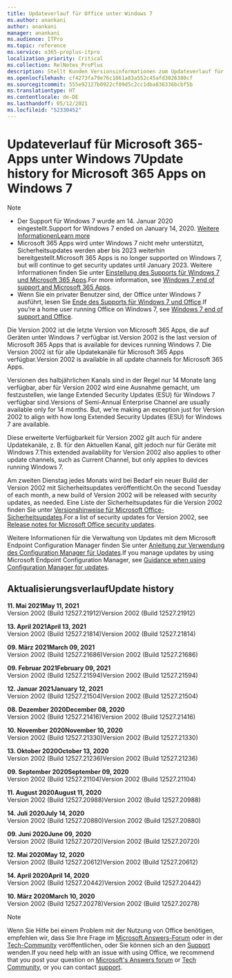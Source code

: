 ```yaml
---
title: Updateverlauf für Office unter Windows 7
ms.author: anankani
author: anankani
manager: anankani
ms.audience: ITPro
ms.topic: reference
ms.service: o365-proplus-itpro
localization_priority: Critical
ms.collection: RelNotes_ProPlus
description: Stellt Kunden Versionsinformationen zum Updateverlauf für Microsoft 365-Apps für Windows 7 bereit.
ms.openlocfilehash: cf4273fa79e76c1861a83a552c45afd3026380cf
ms.sourcegitcommit: 555e92127b0922cf09d5c2cc1dba836336bcbf5b
ms.translationtype: HT
ms.contentlocale: de-DE
ms.lasthandoff: 05/12/2021
ms.locfileid: "52330452"
---
```

# <a name="update-history-for-microsoft-365-apps-on-windows-7"></a><span data-ttu-id="35425-103">Updateverlauf für Microsoft 365-Apps unter Windows 7</span><span class="sxs-lookup"><span data-stu-id="35425-103">Update history for Microsoft 365 Apps on Windows 7</span></span> 

 > [!NOTE]
>
>- <span data-ttu-id="35425-104">Der Support für Windows 7 wurde am 14. Januar 2020 eingestellt.</span><span class="sxs-lookup"><span data-stu-id="35425-104">Support for Windows 7 ended on January 14, 2020.</span></span> [<span data-ttu-id="35425-105">Weitere Informationen</span><span class="sxs-lookup"><span data-stu-id="35425-105">Learn more</span></span>](https://www.microsoft.com/microsoft-365/windows/end-of-windows-7-support)
>- <span data-ttu-id="35425-106">Microsoft 365 Apps wird unter Windows 7 nicht mehr unterstützt, Sicherheitsupdates werden aber bis 2023 weiterhin bereitgestellt.</span><span class="sxs-lookup"><span data-stu-id="35425-106">Microsoft 365 Apps is no longer supported on Windows 7, but will continue to get security updates until January 2023.</span></span> <span data-ttu-id="35425-107">Weitere Informationen finden Sie unter [Einstellung des Supports für Windows 7 und Microsoft 365 Apps](/DeployOffice/endofsupport/windows-7-support).</span><span class="sxs-lookup"><span data-stu-id="35425-107">For more information, see [Windows 7 end of support and Microsoft 365 Apps](/DeployOffice/endofsupport/windows-7-support).</span></span>
>- <span data-ttu-id="35425-108">Wenn Sie ein privater Benutzer sind, der Office unter Windows 7 ausführt, lesen Sie [Ende des Supports für Windows 7 und Office](https://support.microsoft.com/office/78f20fab-b57b-44d7-8368-06a8493f3cb9).</span><span class="sxs-lookup"><span data-stu-id="35425-108">If you’re a home user running Office on Windows 7, see [Windows 7 end of support and Office](https://support.microsoft.com/office/78f20fab-b57b-44d7-8368-06a8493f3cb9).</span></span>

<span data-ttu-id="35425-109">Die Version 2002 ist die letzte Version von Microsoft 365 Apps, die auf Geräten unter Windows 7 verfügbar ist.</span><span class="sxs-lookup"><span data-stu-id="35425-109">Version 2002 is the last version of Microsoft 365 Apps that is available for devices running Windows 7.</span></span> <span data-ttu-id="35425-110">Die Version 2002 ist für alle Updatekanäle für Microsoft 365 Apps verfügbar.</span><span class="sxs-lookup"><span data-stu-id="35425-110">Version 2002 is available in all update channels for Microsoft 365 Apps.</span></span>

<span data-ttu-id="35425-p104">Versionen des halbjährlichen Kanals sind in der Regel nur 14 Monate lang verfügbar, aber für Version 2002 wird eine Ausnahme gemacht, um festzustellen, wie lange Extended Security Updates (ESU) für Windows 7 verfügbar sind.</span><span class="sxs-lookup"><span data-stu-id="35425-p104">Versions of Semi-Annual Enterprise Channel are usually available only for 14 months. But, we're making an exception just for Version 2002 to align with how long Extended Security Updates (ESU) for Windows 7 are available.</span></span>

<span data-ttu-id="35425-113">Diese erweiterte Verfügbarkeit für Version 2002 gilt auch für andere Updatekanäle, z. B. für den Aktuellen Kanal, gilt jedoch nur für Geräte mit Windows 7.</span><span class="sxs-lookup"><span data-stu-id="35425-113">This extended availability for Version 2002 also applies to other update channels, such as Current Channel, but only applies to devices running Windows 7.</span></span>

<span data-ttu-id="35425-114">Am zweiten Dienstag jedes Monats wird bei Bedarf ein neuer Build der Version 2002 mit Sicherheitsupdates veröffentlicht.</span><span class="sxs-lookup"><span data-stu-id="35425-114">On the second Tuesday of each month, a new build of Version 2002 will be released with security updates, as needed.</span></span> <span data-ttu-id="35425-115">Eine Liste der Sicherheitsupdates für die Version 2002 finden Sie unter [Versionshinweise für Microsoft Office-Sicherheitsupdates](microsoft365-apps-security-updates.md).</span><span class="sxs-lookup"><span data-stu-id="35425-115">For a list of security updates for Version 2002, see [Release notes for Microsoft Office security updates](microsoft365-apps-security-updates.md).</span></span>

<span data-ttu-id="35425-116">Weitere Informationen für die Verwaltung von Updates mit dem Microsoft Endpoint Configuration Manager finden Sie unter [Anleitung zur Verwendung des Configuration Manager für Updates](/deployoffice/endofsupport/windows-7-support#guidance-when-using-configuration-manager-for-updates).</span><span class="sxs-lookup"><span data-stu-id="35425-116">If you manage updates by using Microsoft Endpoint Configuration Manager, see [Guidance when using Configuration Manager for updates](/deployoffice/endofsupport/windows-7-support#guidance-when-using-configuration-manager-for-updates).</span></span>


## <a name="update-history"></a><span data-ttu-id="35425-117">Aktualisierungsverlauf</span><span class="sxs-lookup"><span data-stu-id="35425-117">Update history</span></span>

[//]: # (NICHT ENTFERNEN)

<span data-ttu-id="35425-119">**11. Mai 2021**</span><span class="sxs-lookup"><span data-stu-id="35425-119">**May 11, 2021**</span></span><br/>
<span data-ttu-id="35425-120">Version 2002 (Build 12527.21912)</span><span class="sxs-lookup"><span data-stu-id="35425-120">Version 2002 (Build 12527.21912)</span></span><br/>

<span data-ttu-id="35425-121">**13. April 2021**</span><span class="sxs-lookup"><span data-stu-id="35425-121">**April 13, 2021**</span></span><br/>
<span data-ttu-id="35425-122">Version 2002 (Build 12527.21814)</span><span class="sxs-lookup"><span data-stu-id="35425-122">Version 2002 (Build 12527.21814)</span></span><br/>

<span data-ttu-id="35425-123">**09. März 2021**</span><span class="sxs-lookup"><span data-stu-id="35425-123">**March 09, 2021**</span></span><br/>
<span data-ttu-id="35425-124">Version 2002 (Build 12527.21686)</span><span class="sxs-lookup"><span data-stu-id="35425-124">Version 2002 (Build 12527.21686)</span></span><br/>

<span data-ttu-id="35425-125">**09. Februar 2021**</span><span class="sxs-lookup"><span data-stu-id="35425-125">**February 09, 2021**</span></span><br/>
<span data-ttu-id="35425-126">Version 2002 (Build 12527.21594)</span><span class="sxs-lookup"><span data-stu-id="35425-126">Version 2002 (Build 12527.21594)</span></span><br/>

<span data-ttu-id="35425-127">**12. Januar 2021**</span><span class="sxs-lookup"><span data-stu-id="35425-127">**January 12, 2021**</span></span><br/>
<span data-ttu-id="35425-128">Version 2002 (Build 12527.21504)</span><span class="sxs-lookup"><span data-stu-id="35425-128">Version 2002 (Build 12527.21504)</span></span><br/>

<span data-ttu-id="35425-129">**08. Dezember 2020**</span><span class="sxs-lookup"><span data-stu-id="35425-129">**December 08, 2020**</span></span><br/>
<span data-ttu-id="35425-130">Version 2002 (Build 12527.21416)</span><span class="sxs-lookup"><span data-stu-id="35425-130">Version 2002 (Build 12527.21416)</span></span><br/>

<span data-ttu-id="35425-131">**10. November 2020**</span><span class="sxs-lookup"><span data-stu-id="35425-131">**November 10, 2020**</span></span><br/>
<span data-ttu-id="35425-132">Version 2002 (Build 12527.21330)</span><span class="sxs-lookup"><span data-stu-id="35425-132">Version 2002 (Build 12527.21330)</span></span><br/>

<span data-ttu-id="35425-133">**13. Oktober 2020**</span><span class="sxs-lookup"><span data-stu-id="35425-133">**October 13, 2020**</span></span><br/>
<span data-ttu-id="35425-134">Version 2002 (Build 12527.21236)</span><span class="sxs-lookup"><span data-stu-id="35425-134">Version 2002 (Build 12527.21236)</span></span><br/>

<span data-ttu-id="35425-135">**09. September 2020**</span><span class="sxs-lookup"><span data-stu-id="35425-135">**September 09, 2020**</span></span><br/>
<span data-ttu-id="35425-136">Version 2002 (Build 12527.21104)</span><span class="sxs-lookup"><span data-stu-id="35425-136">Version 2002 (Build 12527.21104)</span></span><br/>

<span data-ttu-id="35425-137">**11. August 2020**</span><span class="sxs-lookup"><span data-stu-id="35425-137">**August 11, 2020**</span></span><br/>
<span data-ttu-id="35425-138">Version 2002 (Build 12527.20988)</span><span class="sxs-lookup"><span data-stu-id="35425-138">Version 2002 (Build 12527.20988)</span></span><br/>

<span data-ttu-id="35425-139">**14. Juli 2020**</span><span class="sxs-lookup"><span data-stu-id="35425-139">**July 14, 2020**</span></span><br/>
<span data-ttu-id="35425-140">Version 2002 (Build 12527.20880)</span><span class="sxs-lookup"><span data-stu-id="35425-140">Version 2002 (Build 12527.20880)</span></span><br/>

<span data-ttu-id="35425-141">**09. Juni 2020**</span><span class="sxs-lookup"><span data-stu-id="35425-141">**June 09, 2020**</span></span><br/>
<span data-ttu-id="35425-142">Version 2002 (Build 12527.20720)</span><span class="sxs-lookup"><span data-stu-id="35425-142">Version 2002 (Build 12527.20720)</span></span><br/>

<span data-ttu-id="35425-143">**12. Mai 2020**</span><span class="sxs-lookup"><span data-stu-id="35425-143">**May 12, 2020**</span></span><br/>
<span data-ttu-id="35425-144">Version 2002 (Build 12527.20612)</span><span class="sxs-lookup"><span data-stu-id="35425-144">Version 2002 (Build 12527.20612)</span></span><br/>

<span data-ttu-id="35425-145">**14. April 2020**</span><span class="sxs-lookup"><span data-stu-id="35425-145">**April 14, 2020**</span></span><br/>
<span data-ttu-id="35425-146">Version 2002 (Build 12527.20442)</span><span class="sxs-lookup"><span data-stu-id="35425-146">Version 2002 (Build 12527.20442)</span></span><br/>

<span data-ttu-id="35425-147">**10. März 2020**</span><span class="sxs-lookup"><span data-stu-id="35425-147">**March 10, 2020**</span></span><br/>
<span data-ttu-id="35425-148">Version 2002 (Build 12527.20278)</span><span class="sxs-lookup"><span data-stu-id="35425-148">Version 2002 (Build 12527.20278)</span></span><br/>




> [!NOTE]
> <span data-ttu-id="35425-149">Wenn Sie Hilfe bei einem Problem mit der Nutzung von Office benötigen, empfehlen wir, dass Sie Ihre Frage im [Microsoft Answers-Forum](https://answers.microsoft.com/) oder in der [Tech-Community](https://techcommunity.microsoft.com/) veröffentlichen, oder Sie können sich an den [Support](https://support.microsoft.com/contactus) wenden.</span><span class="sxs-lookup"><span data-stu-id="35425-149">If you need help with an issue with using Office, we recommend that you post your question on [Microsoft's Answers forum](https://answers.microsoft.com/) or [Tech Community](https://techcommunity.microsoft.com/), or you can contact [support](https://support.microsoft.com/contactus).</span></span>